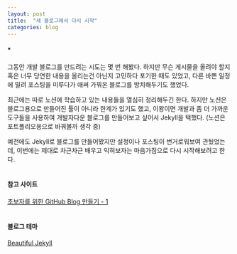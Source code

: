 ```yaml
---
layout: post
title:  "새 블로그에서 다시 시작"
categories: blog
---
```


#### *
그동안 개발 블로그를 만드려는 시도는 몇 번 해봤다. 하지만 무슨 게시물을 올려야 할지 혹은 너무 당연한 내용을 올리는건 아닌지 고민하다 포기한 때도 있었고, 다른 바쁜 일정에 밀려 포스팅을 미루다가 애써 가꿔온 블로그를 방치해두기도 했었다.

최근에는 따로 노션에 학습하고 있는 내용들을 열심히 정리해두긴 한다. 하지만 노션은 블로그용으로 만들어진 툴이 아니라 한계가 있기도 했고, 이왕이면 개발과 좀 더 가까운 도구들을 사용하여 개발자다운 블로그를 만들어보고 싶어서 Jekyll을 택했다. (노션은 포트폴리오용으로 바꿔볼까 생각 중)

예전에도 Jekyll로 블로그를 만들어봤지만 설정이나 포스팅이 번거로워보여 관뒀었는데, 이번에는 제대로 차근차근 배우고 익혀보자는 마음가짐으로 다시 시작해보려고 한다.
<br><br>

#### 참고 사이트
[초보자를 위한 GitHub Blog 만들기 - 1](https://wlqmffl0102.github.io/posts/Making-Git-blogs-for-beginners-1/)
<br><br>

#### 블로그 테마
[Beautiful Jekyll](https://beautifuljekyll.com/)